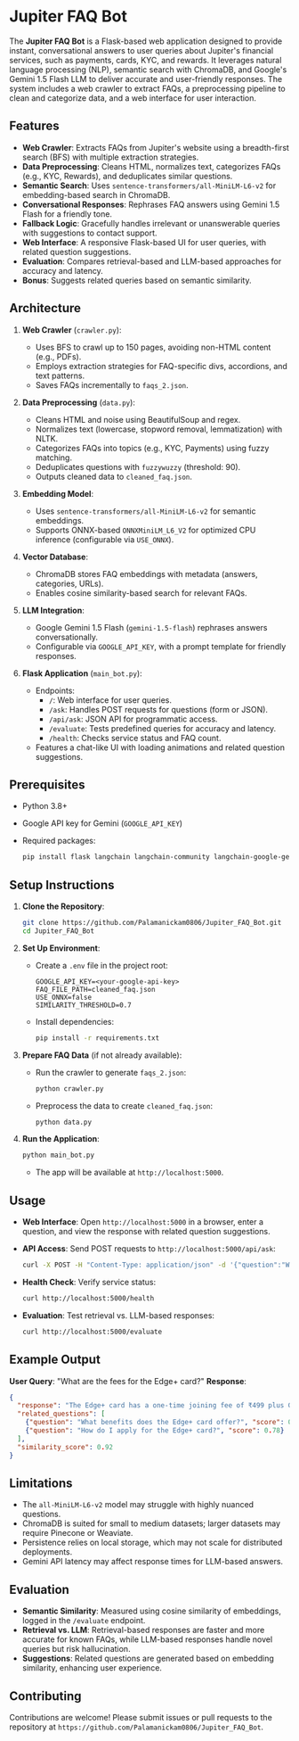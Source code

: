 # Jupiter FAQ Bot

The **Jupiter FAQ Bot** is a Flask-based web application designed to provide instant, conversational answers to user queries about Jupiter's financial services, such as payments, cards, KYC, and rewards. It leverages natural language processing (NLP), semantic search with ChromaDB, and Google's Gemini 1.5 Flash LLM to deliver accurate and user-friendly responses. The system includes a web crawler to extract FAQs, a preprocessing pipeline to clean and categorize data, and a web interface for user interaction.

## Features

- **Web Crawler**: Extracts FAQs from Jupiter's website using a breadth-first search (BFS) with multiple extraction strategies.
- **Data Preprocessing**: Cleans HTML, normalizes text, categorizes FAQs (e.g., KYC, Rewards), and deduplicates similar questions.
- **Semantic Search**: Uses `sentence-transformers/all-MiniLM-L6-v2` for embedding-based search in ChromaDB.
- **Conversational Responses**: Rephrases FAQ answers using Gemini 1.5 Flash for a friendly tone.
- **Fallback Logic**: Gracefully handles irrelevant or unanswerable queries with suggestions to contact support.
- **Web Interface**: A responsive Flask-based UI for user queries, with related question suggestions.
- **Evaluation**: Compares retrieval-based and LLM-based approaches for accuracy and latency.
- **Bonus**: Suggests related queries based on semantic similarity.

## Architecture

1. **Web Crawler** (`crawler.py`):

   - Uses BFS to crawl up to 150 pages, avoiding non-HTML content (e.g., PDFs).
   - Employs extraction strategies for FAQ-specific divs, accordions, and text patterns.
   - Saves FAQs incrementally to `faqs_2.json`.

2. **Data Preprocessing** (`data.py`):

   - Cleans HTML and noise using BeautifulSoup and regex.
   - Normalizes text (lowercase, stopword removal, lemmatization) with NLTK.
   - Categorizes FAQs into topics (e.g., KYC, Payments) using fuzzy matching.
   - Deduplicates questions with `fuzzywuzzy` (threshold: 90).
   - Outputs cleaned data to `cleaned_faq.json`.

3. **Embedding Model**:

   - Uses `sentence-transformers/all-MiniLM-L6-v2` for semantic embeddings.
   - Supports ONNX-based `ONNXMiniLM_L6_V2` for optimized CPU inference (configurable via `USE_ONNX`).

4. **Vector Database**:

   - ChromaDB stores FAQ embeddings with metadata (answers, categories, URLs).
   - Enables cosine similarity-based search for relevant FAQs.

5. **LLM Integration**:

   - Google Gemini 1.5 Flash (`gemini-1.5-flash`) rephrases answers conversationally.
   - Configurable via `GOOGLE_API_KEY`, with a prompt template for friendly responses.

6. **Flask Application** (`main_bot.py`):

   - Endpoints:
     - `/`: Web interface for user queries.
     - `/ask`: Handles POST requests for questions (form or JSON).
     - `/api/ask`: JSON API for programmatic access.
     - `/evaluate`: Tests predefined queries for accuracy and latency.
     - `/health`: Checks service status and FAQ count.
   - Features a chat-like UI with loading animations and related question suggestions.

## Prerequisites

- Python 3.8+

- Google API key for Gemini (`GOOGLE_API_KEY`)

- Required packages:

  ```bash
  pip install flask langchain langchain-community langchain-google-genai chromadb sentence-transformers onnx nltk fuzzywuzzy pandas beautifulsoup4 requests
  ```

## Setup Instructions

1. **Clone the Repository**:

   ```bash
   git clone https://github.com/Palamanickam0806/Jupiter_FAQ_Bot.git
   cd Jupiter_FAQ_Bot
   ```

2. **Set Up Environment**:

   - Create a `.env` file in the project root:

     ```plaintext
     GOOGLE_API_KEY=<your-google-api-key>
     FAQ_FILE_PATH=cleaned_faq.json
     USE_ONNX=false
     SIMILARITY_THRESHOLD=0.7
     ```

   - Install dependencies:

     ```bash
     pip install -r requirements.txt
     ```

3. **Prepare FAQ Data** (if not already available):

   - Run the crawler to generate `faqs_2.json`:

     ```bash
     python crawler.py
     ```

   - Preprocess the data to create `cleaned_faq.json`:

     ```bash
     python data.py
     ```

4. **Run the Application**:

   ```bash
   python main_bot.py
   ```

   - The app will be available at `http://localhost:5000`.

## Usage

- **Web Interface**: Open `http://localhost:5000` in a browser, enter a question, and view the response with related question suggestions.

- **API Access**: Send POST requests to `http://localhost:5000/api/ask`:

  ```bash
  curl -X POST -H "Content-Type: application/json" -d '{"question":"What are the fees for the Edge card?"}' http://localhost:5000/api/ask
  ```

- **Health Check**: Verify service status:

  ```bash
  curl http://localhost:5000/health
  ```

- **Evaluation**: Test retrieval vs. LLM-based responses:

  ```bash
  curl http://localhost:5000/evaluate
  ```

## Example Output

**User Query**: "What are the fees for the Edge+ card?" **Response**:

```json
{
  "response": "The Edge+ card has a one-time joining fee of ₹499 plus GST, which includes a Fraud Protection Plan with an Amazon Prime Membership worth ₹1499. There’s no annual fee—it’s free for life!",
  "related_questions": [
    {"question": "What benefits does the Edge+ card offer?", "score": 0.85},
    {"question": "How do I apply for the Edge+ card?", "score": 0.78}
  ],
  "similarity_score": 0.92
}
```

## Limitations

- The `all-MiniLM-L6-v2` model may struggle with highly nuanced questions.
- ChromaDB is suited for small to medium datasets; larger datasets may require Pinecone or Weaviate.
- Persistence relies on local storage, which may not scale for distributed deployments.
- Gemini API latency may affect response times for LLM-based answers.

## Evaluation

- **Semantic Similarity**: Measured using cosine similarity of embeddings, logged in the `/evaluate` endpoint.
- **Retrieval vs. LLM**: Retrieval-based responses are faster and more accurate for known FAQs, while LLM-based responses handle novel queries but risk hallucination.
- **Suggestions**: Related questions are generated based on embedding similarity, enhancing user experience.

## Contributing

Contributions are welcome! Please submit issues or pull requests to the repository at `https://github.com/Palamanickam0806/Jupiter_FAQ_Bot`.
